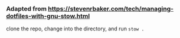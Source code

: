 ### Adapted from https://stevenrbaker.com/tech/managing-dotfiles-with-gnu-stow.html

clone the repo, change into the directory, and run `stow .`
